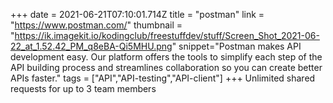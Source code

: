 +++
date = 2021-06-21T07:10:01.714Z
title = "postman"
link = "https://www.postman.com/"
thumbnail = "https://ik.imagekit.io/kodingclub/freestuffdev/stuff/Screen_Shot_2021-06-22_at_1.52.42_PM_q8eBA-Qi5MHU.png"
snippet="Postman makes API development easy. Our platform offers the tools to simplify each step of the API building process and streamlines collaboration so you can create better APIs faster."
tags = ["API","API-testing","API-client"]
+++
Unlimited shared requests for up to 3 team members